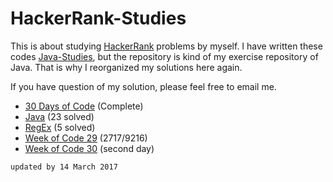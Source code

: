 # HackerRank-Studies

This is about studying [HackerRank]() problems by myself.
I have written these codes [Java-Studies](), but the repository is kind of my exercise repository of Java.
That is why I reorganized my solutions here again.

If you have question of my solution, please feel free to email me.

* [30 Days of Code](30-days-of-code/README.md) (Complete)
* [Java](java/README.md) (23 solved)
* [RegEx](regex/README.md) (5 solved)
* [Week of Code 29](week-of-code-29/README.md) (2717/9216)
* [Week of Code 30](week-of-code-30/README.md) (second day)

`updated by 14 March 2017`